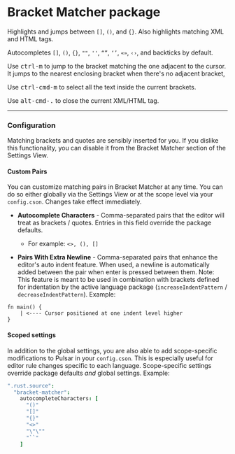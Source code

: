 # Bracket Matcher package

Highlights and jumps between `[]`, `()`, and `{}`. Also highlights matching XML
and HTML tags.

Autocompletes `[]`, `()`, `{}`, `""`, `''`, `“”`, `‘’`, `«»`, `‹›`, and
backticks by default.

Use <kbd>ctrl-m</kbd> to jump to the bracket matching the one adjacent to the cursor.
It jumps to the nearest enclosing bracket when there's no adjacent bracket,

Use <kbd>ctrl-cmd-m</kbd> to select all the text inside the current brackets.

Use <kbd>alt-cmd-.</kbd> to close the current XML/HTML tag.

---
### Configuration

Matching brackets and quotes are sensibly inserted for you. If you dislike this
functionality, you can disable it from the Bracket Matcher section of the
Settings View.

#### Custom Pairs

You can customize matching pairs in Bracket Matcher at any time. You can do so either globally via the Settings View or at the scope level via your `config.cson`. Changes take effect immediately.

* **Autocomplete Characters** - Comma-separated pairs that the editor will treat as brackets / quotes. Entries in this field override the package defaults.
  * For example: `<>, (), []`

* **Pairs With Extra Newline** - Comma-separated pairs that enhance the editor's auto indent feature. When used, a newline is automatically added between the pair when enter is pressed between them. Note: This feature is meant to be used in combination with brackets defined for indentation by the active language package (`increaseIndentPattern` / `decreaseIndentPattern`).
Example:
```
fn main() {
    | <---- Cursor positioned at one indent level higher
}
```

#### Scoped settings
In addition to the global settings, you are also able to add scope-specific modifications to Pulsar in your `config.cson`. This is especially useful for editor rule changes specific to each language. Scope-specific settings override package defaults _and_ global settings.
Example:
```cson
".rust.source":
  "bracket-matcher":
    autocompleteCharacters: [
      "()"
      "[]"
      "{}"
      "<>"
      "\"\""
      "``"
    ]
```
